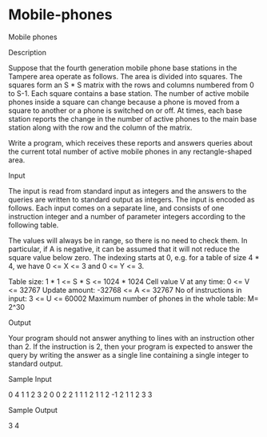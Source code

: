 # Mobile-phones

Mobile phones

Description

Suppose that the fourth generation mobile phone base stations in the Tampere area operate as follows. The area is divided into squares. The squares form an S * S matrix with the rows and columns numbered from 0 to S-1. Each square contains a base station. The number of active mobile phones inside a square can change because a phone is moved from a square to another or a phone is switched on or off. At times, each base station reports the change in the number of active phones to the main base station along with the row and the column of the matrix.

Write a program, which receives these reports and answers queries about the current total number of active mobile phones in any rectangle-shaped area.

Input

The input is read from standard input as integers and the answers to the queries are written to standard output as integers. The input is encoded as follows. Each input comes on a separate line, and consists of one instruction integer and a number of parameter integers according to the following table.

The values will always be in range, so there is no need to check them. In particular, if A is negative, it can be assumed that it will not reduce the square value below zero. The indexing starts at 0, e.g. for a table of size 4 * 4, we have 0 <= X <= 3 and 0 <= Y <= 3.

Table size: 1 * 1 <= S * S <= 1024 * 1024
Cell value V at any time: 0 <= V <= 32767
Update amount: -32768 <= A <= 32767
No of instructions in input: 3 <= U <= 60002
Maximum number of phones in the whole table: M= 2^30

Output

Your program should not answer anything to lines with an instruction other than 2. If the instruction is 2, then your program is expected to answer the query by writing the answer as a single line containing a single integer to standard output.

Sample Input

0 4
1 1 2 3
2 0 0 2 2 
1 1 1 2
1 1 2 -1
2 1 1 2 3 
3

Sample Output

3
4
